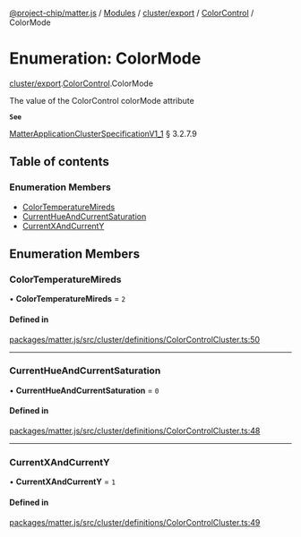 [@project-chip/matter.js](../README.md) / [Modules](../modules.md) / [cluster/export](../modules/cluster_export.md) / [ColorControl](../modules/cluster_export.ColorControl.md) / ColorMode

# Enumeration: ColorMode

[cluster/export](../modules/cluster_export.md).[ColorControl](../modules/cluster_export.ColorControl.md).ColorMode

The value of the ColorControl colorMode attribute

**`See`**

[MatterApplicationClusterSpecificationV1_1](../interfaces/spec_export.MatterApplicationClusterSpecificationV1_1.md) § 3.2.7.9

## Table of contents

### Enumeration Members

- [ColorTemperatureMireds](cluster_export.ColorControl.ColorMode.md#colortemperaturemireds)
- [CurrentHueAndCurrentSaturation](cluster_export.ColorControl.ColorMode.md#currenthueandcurrentsaturation)
- [CurrentXAndCurrentY](cluster_export.ColorControl.ColorMode.md#currentxandcurrenty)

## Enumeration Members

### ColorTemperatureMireds

• **ColorTemperatureMireds** = ``2``

#### Defined in

[packages/matter.js/src/cluster/definitions/ColorControlCluster.ts:50](https://github.com/project-chip/matter.js/blob/c15b1068/packages/matter.js/src/cluster/definitions/ColorControlCluster.ts#L50)

___

### CurrentHueAndCurrentSaturation

• **CurrentHueAndCurrentSaturation** = ``0``

#### Defined in

[packages/matter.js/src/cluster/definitions/ColorControlCluster.ts:48](https://github.com/project-chip/matter.js/blob/c15b1068/packages/matter.js/src/cluster/definitions/ColorControlCluster.ts#L48)

___

### CurrentXAndCurrentY

• **CurrentXAndCurrentY** = ``1``

#### Defined in

[packages/matter.js/src/cluster/definitions/ColorControlCluster.ts:49](https://github.com/project-chip/matter.js/blob/c15b1068/packages/matter.js/src/cluster/definitions/ColorControlCluster.ts#L49)
